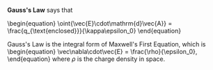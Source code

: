 **Gauss's Law** says that

\begin{equation}
\oint{\vec{E}\cdot\mathrm{d}\vec{A}} = \frac{q_{\text{enclosed}}}{\kappa\epsilon_0}
\end{equation}

Gauss's Law is the integral form of Maxwell's First Equation, which is
\begin{equation}
\vec\nabla\cdot\vec{E} = \frac{\rho}{\epsilon_0},
\end{equation}
where $\rho$ is the charge density in space.